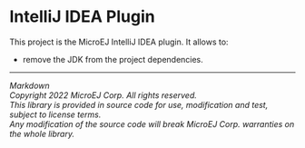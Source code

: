 # IntelliJ IDEA Plugin

This project is the MicroEJ IntelliJ IDEA plugin. It allows to:

- remove the JDK from the project dependencies.

---
_Markdown_  
_Copyright 2022 MicroEJ Corp. All rights reserved._  
_This library is provided in source code for use, modification and test, subject to license terms._  
_Any modification of the source code will break MicroEJ Corp. warranties on the whole library._  